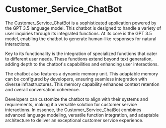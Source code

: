 # Customer_Service_ChatBot
The Customer_Service_ChatBot is a sophisticated application powered by the GPT 3.5 language model. This chatbot is designed to handle a variety of user inquiries through its integrated functions. At its core is the GPT 3.5 model, enabling the chatbot to generate human-like responses for natural interactions.

Key to its functionality is the integration of specialized functions that cater to different user needs. These functions extend beyond text generation, adding depth to the chatbot's capabilities and enhancing user interactions.

The chatbot also features a dynamic memory unit. This adaptable memory can be configured by developers, ensuring seamless integration with diverse infrastructures. This memory capability enhances context retention and overall conversation coherence.

Developers can customize the chatbot to align with their systems and requirements, making it a versatile solution for customer service interactions. In essence, the Customer_Service_ChatBot combines advanced language modeling, versatile function integration, and adaptable architecture to deliver an exceptional customer service experience.
